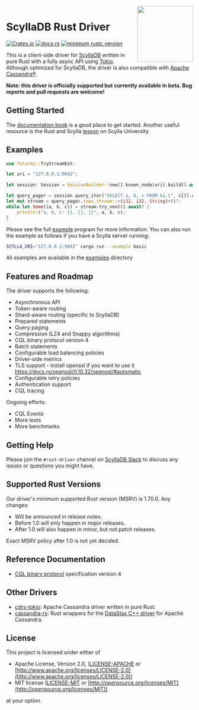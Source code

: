 <img src="assets/monster+rust.png" height="150" align="right">

# ScyllaDB Rust Driver

[![Crates.io](https://img.shields.io/crates/v/scylla.svg)](https://crates.io/crates/scylla) [![docs.rs](https://docs.rs/scylla/badge.svg)](https://docs.rs/scylla)
[![minimum rustc version](https://img.shields.io/badge/rustc-1.70-orange.svg)](https://crates.io/crates/scylla)

This is a client-side driver for [ScyllaDB] written in pure Rust with a fully async API using [Tokio].
Although optimized for ScyllaDB, the driver is also compatible with [Apache Cassandra®].

**Note: this driver is officially supported but currently available in beta. Bug reports and pull requests are welcome!**

## Getting Started
The [documentation book](https://rust-driver.docs.scylladb.com/stable/index.html) is a good place to get started. Another useful resource is the Rust and Scylla [lesson](https://university.scylladb.com/courses/using-scylla-drivers/lessons/rust-and-scylla-2/) on Scylla University.

## Examples
```rust
use futures::TryStreamExt;

let uri = "127.0.0.1:9042";

let session: Session = SessionBuilder::new().known_node(uri).build().await?;

let query_pager = session.query_iter("SELECT a, b, c FROM ks.t", &[]).await?;
let mut stream = query_pager.rows_stream::<(i32, i32, String)>()?;
while let Some((a, b, c)) = stream.try_next().await? {
    println!("a, b, c: {}, {}, {}", a, b, c);
}
```

Please see the full [example](examples/basic.rs) program for more information.
You can also run the example as follows if you have a Scylla server running:

```sh
SCYLLA_URI="127.0.0.1:9042" cargo run --example basic
```

All examples are available in the [examples](examples) directory

## Features and Roadmap

The driver supports the following:

* Asynchronous API
* Token-aware routing
* Shard-aware routing (specific to ScyllaDB)
* Prepared statements
* Query paging
* Compression (LZ4 and Snappy algorithms)
* CQL binary protocol version 4
* Batch statements
* Configurable load balancing policies
* Driver-side metrics
* TLS support - install openssl if you want to use it https://docs.rs/openssl/0.10.32/openssl/#automatic
* Configurable retry policies
* Authentication support
* CQL tracing

Ongoing efforts:
* CQL Events
* More tests
* More benchmarks

## Getting Help

Please join the `#rust-driver` channel on [ScyllaDB Slack] to discuss any issues or questions you might have.

## Supported Rust Versions
Our driver's minimum supported Rust version (MSRV) is 1.70.0. Any changes:
- Will be announced in release notes.
- Before 1.0 will only happen in major releases.
- After 1.0 will also happen in minor, but not patch releases.

Exact MSRV policy after 1.0 is not yet decided.

## Reference Documentation

* [CQL binary protocol] specification version 4

## Other Drivers

* [cdrs-tokio]: Apache Cassandra driver written in pure Rust.
* [cassandra-rs]: Rust wrappers for the [DataStax C++ driver] for Apache Cassandra.

## License

This project is licensed under either of

- Apache License, Version 2.0, ([LICENSE-APACHE](LICENSE-APACHE) or [http://www.apache.org/licenses/LICENSE-2.0](http://www.apache.org/licenses/LICENSE-2.0))
- MIT license ([LICENSE-MIT](LICENSE-MIT) or [http://opensource.org/licenses/MIT](http://opensource.org/licenses/MIT))

at your option.

[ScyllaDB Slack]: http://slack.scylladb.com/
[Apache Cassandra®]: https://cassandra.apache.org/
[cdrs-tokio]: https://github.com/krojew/cdrs-tokio
[CQL binary protocol]: https://github.com/apache/cassandra/blob/trunk/doc/native_protocol_v4.spec
[DataStax C++ driver]: https://github.com/datastax/cpp-driver/
[ScyllaDB]: https://www.scylladb.com/
[Tokio]: https://crates.io/crates/tokio
[cassandra-rs]: https://github.com/Metaswitch/cassandra-rs
